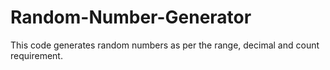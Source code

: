 # Random-Number-Generator
This code generates random numbers as per the range, decimal and count requirement.
